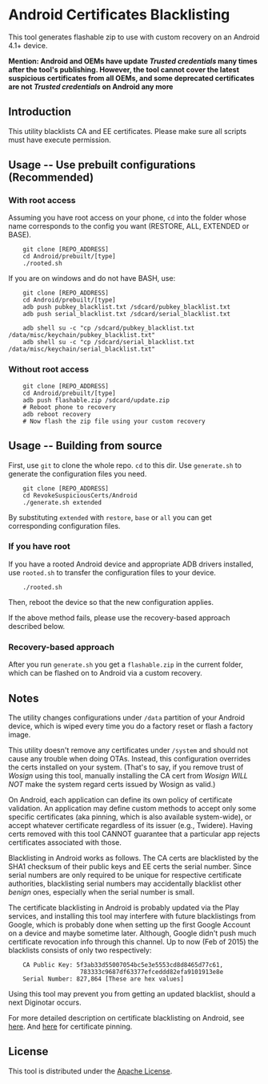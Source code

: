 Android Certificates Blacklisting
=====================================================

This tool generates flashable zip to use with custom recovery on an Android 4.1+ device.

**Mention: Android and OEMs have update *Trusted credentials* many times after the tool's
publishing. However, the tool cannot cover the latest suspicious certificates from all OEMs,
and some deprecated certificates are not *Trusted credentials* on Android any more**

## Introduction
This utility blacklists CA and EE certificates.
Please make sure all scripts must have execute permission.

## Usage -- Use prebuilt configurations (Recommended)
### With root access
Assuming you have root access on your phone, `cd` into the folder whose
name corresponds to the config you want (RESTORE, ALL, EXTENDED or BASE).

        git clone [REPO_ADDRESS]
        cd Android/prebuilt/[type]
        ./rooted.sh

If you are on windows and do not have BASH, use:

        git clone [REPO_ADDRESS]
        cd Android/prebuilt/[type]
        adb push pubkey_blacklist.txt /sdcard/pubkey_blacklist.txt
        adb push serial_blacklist.txt /sdcard/serial_blacklist.txt

        adb shell su -c "cp /sdcard/pubkey_blacklist.txt /data/misc/keychain/pubkey_blacklist.txt"
        adb shell su -c "cp /sdcard/serial_blacklist.txt /data/misc/keychain/serial_blacklist.txt"

### Without root access

        git clone [REPO_ADDRESS]
        cd Android/prebuilt/[type]
        adb push flashable.zip /sdcard/update.zip
        # Reboot phone to recovery
        adb reboot recovery
        # Now flash the zip file using your custom recovery

## Usage -- Building from source
First, use `git` to clone the whole repo. `cd` to this dir. Use `generate.sh`
to generate the configuration files you need.

        git clone [REPO_ADDRESS]
        cd RevokeSuspiciousCerts/Android
        ./generate.sh extended

By substituting `extended` with `restore`, `base` or `all` you can get
corresponding configuration files.

### If you have root
If you have a rooted Android device and appropriate ADB drivers installed,
use `rooted.sh` to transfer the configuration files to your device.

        ./rooted.sh

Then, reboot the device so that the new configuration applies.

If the above method fails, please use the recovery-based approach described below.

### Recovery-based approach
After you run `generate.sh` you get a `flashable.zip` in the current folder,
which can be flashed on to Android via a custom recovery.

## Notes
The utility changes configurations under `/data` partition of your Android device,
which is wiped every time you do a factory reset or flash a factory image.

This utility doesn't remove any certificates under `/system` and should not
cause any trouble when doing OTAs. Instead, this configuration overrides the certs
installed on your system. (That's to say, if you remove trust of *Wosign* using
this tool, manually installing the CA cert from *Wosign* *WILL NOT* make
the system regard certs issued by Wosign as valid.)

On Android, each application can define its own policy of certificate validation.
An application may define custom methods to accept only some specific certificates (aka
pinning, which is also available system-wide), or accept whatever certificate regardless
of its issuer (e.g., Twidere). Having certs removed with this tool CANNOT guarantee that
a particular app rejects certificates associated with those.

Blacklisting in Android works as follows. The CA certs are blacklisted by the
SHA1 checksum of their public keys and EE certs the serial number. Since serial
numbers are only required to be unique for respective certificate authorities,
blacklisting serial numbers may accidentally blacklist other *benign* ones, especially
when the serial number is small.

The certificate blacklisting in Android is probably updated via the Play services,
and installing this tool may interfere with future blacklistings from Google, which is probably
done when setting up the first Google Account on a device and maybe sometime later. Although,
Google didn't push much certificate revocation info through this channel. Up to now (Feb of 2015)
the blacklists consists of only two respectively:

        CA Public Key: 5f3ab33d55007054bc5e3e5553cd8d8465d77c61,
                        783333c9687df63377efceddd82efa9101913e8e
        Serial Number: 827,864 [These are hex values]

Using this tool may prevent you from getting an updated blacklist,
should a next Diginotar occurs.

For more detailed description on certificate blacklisting on Android, see
[here](https://nelenkov.blogspot.com/2012/07/certificate-blacklisting-in-jelly-bean.html). And
[here](https://nelenkov.blogspot.com/2012/12/certificate-pinning-in-android-42.html) for
certificate pinning.

## License
This tool is distributed under the [Apache License](./LICENSE).
